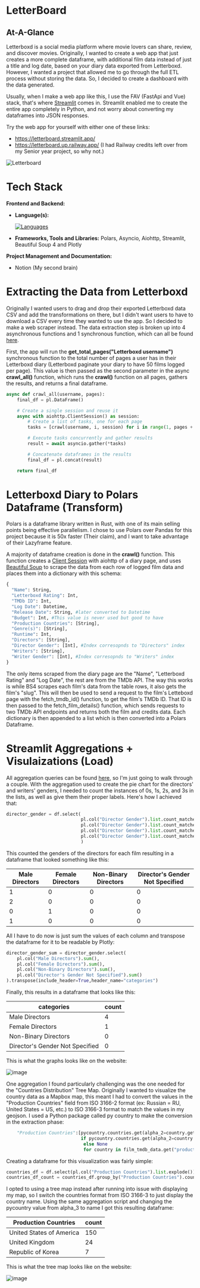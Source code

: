 # LetterBoard

## At-A-Glance
Letterboxd is a social media platform where movie lovers can share, review, and discover movies. Originally, I wanted to create a web app that just creates a more complete dataframe, with additional film data instead of just a title and log date, based on your diary data exported from Letterboxd. However, I wanted a project that allowed me to go through the full ETL process without storing the data. So, I decided to create a dashboard with the data generated.

Usually, when I make a web app like this, I use the FAV (FastApi and Vue) stack, that's where [Streamlit](https://streamlit.io/) comes in. Streamlit enabled me to create the entire app completely in Python, and not worry about converting my dataframes into JSON responses.

Try the web app for yourself with either one of these links:
- https://letterboard.streamlit.app/
- https://letterboard.up.railway.app/ (I had Railway credits left over from my Senior year project, so why not.)

![Letterboard](https://github.com/afoshiok/Letterboxd-EDA/assets/89757138/9d5f181c-d386-4054-9c0a-a7a802225012)

# Tech Stack

**Frontend and Backend:**
- **Language(s):**

  [![Languages](https://skillicons.dev/icons?i=python)](https://skillicons.dev)

- **Frameworks, Tools and Libraries:** Polars, Asyncio, Aiohttp, Streamlit, Beautiful Soup 4 and Plotly

**Project Management and Documentation:**
- Notion (My second brain)

# Extracting the Data from Letterboxd
Originally I wanted users to drag and drop their exported Letterboxd data CSV and add the transformations on there, but I didn't want users to have to download a CSV every time they wanted to use the app. So I decided to make a web scraper instead. The data extraction step is broken up into 4 asynchronous functions and 1 synchronous function, which can all be found [here](https://github.com/afoshiok/Letterboxd-EDA/blob/main/lettercrawler.py).

First, the app will run the **get_total_pages("Letterboxd username")** synchronous function to the total number of pages a user has in their Letterboxd diary (Letterboxd paginate your diary to have 50 films logged per page). This value is then passed as the second parameter in the async **crawl_all()** function, which runs the **crawl()** function on all pages, gathers the results, and returns a final dataframe.
```py
async def crawl_all(username, pages):
    final_df = pl.DataFrame()

    # Create a single session and reuse it
    async with aiohttp.ClientSession() as session:
        # Create a list of tasks, one for each page
        tasks = [crawl(username, i, session) for i in range(1, pages + 1)]

        # Execute tasks concurrently and gather results
        result = await asyncio.gather(*tasks)

        # Concatenate dataframes in the results
        final_df = pl.concat(result)

    return final_df
```

# Letterboxd Diary to Polars Dataframe (Transform)
Polars is a dataframe library written in Rust, with one of its main selling points being effective parallelism. I chose to use Polars over Pandas for this project because it is 50x faster (Their claim), and I want to take advantage of their Lazyframe feature. 

A majority of dataframe creation is done in the **crawl()** function. This function creates a [Client Session](https://docs.aiohttp.org/en/stable/client_reference.html) with aiohttp of a diary page, and uses [Beautiful Soup](https://pypi.org/project/beautifulsoup4/) to scrape the data from each row of logged film data and places them into a dictionary with this schema:
```py
{
  "Name": String,
  "Letterboxd Rating": Int,
  "TMDb ID": Int,
  "Log Date": Datetime,
  "Release Date": String, #later converted to Datetime
  "Budget": Int, #This value is never used but good to have
  "Production Countries": [String],
  "Genre(s)": [String],
  "Runtime": Int,
  "Directors": [String],
  "Director Gender": [Int], #Index corresopnds to "Directors" index
  "Writers": [String],
  "Writer Gender": [Int], #Index corresopnds to "Writers" index
}
```
The only items scraped from the diary page are the "Name", "Letterboxd Rating" and "Log Date", the rest are from the TMDb API. The way this works is while BS4 scrapes each film's data from the table rows, it also gets the film's "slug". This will then be used to send a request to the film's Letteboxd page with the fetch_tmdb_id() function, to get the film's TMDb ID. That ID is then passed to the fetch_film_details() function, which sends requests to two TMDb API endpoints and returns both the film and credits data. Each dictionary is then appended to a list which is then converted into a Polars Dataframe.

# Streamlit Aggregations + Visulaizations (Load)
All aggregation queries can be found [here](https://github.com/afoshiok/Letterboxd-EDA/blob/main/aggregations.py), so I'm just going to walk through a couple. With the aggregation used to create the pie chart for the directors' and writers' genders, I needed to count the instances of 0s, 1s, 2s, and 3s in the lists, as well as give them their proper labels. Here's how I achieved that:
```py
director_gender = df.select(
                            pl.col("Director Gender").list.count_matches(2).alias("Male Directors"),
                            pl.col("Director Gender").list.count_matches(1).alias("Female Directors"),
                            pl.col("Director Gender").list.count_matches(3).alias("Non-Binary Directors"),
                            pl.col("Director Gender").list.count_matches(0).alias("Director's Gender Not Specified")
                            )
```
This counted the genders of the directors for each film resulting in a dataframe that looked something like this:

| Male Directors | Female Directors | Non-Binary Directors | Director's Gender Not Specified |
|----------------|------------------|----------------------|---------------------------------|
| 1              | 0                | 0                    | 0                               |
| 2              | 0                | 0                    | 0                               |
| 0              | 1                | 0                    | 0                               |
| 1              | 0                | 0                    | 0                               |

All I have to do now is just sum the values of each column and transpose the dataframe for it to be readable by Plotly:
```py
director_gender_sum = director_gender.select(
    pl.col("Male Directors").sum(),
    pl.col("Female Directors").sum(),
    pl.col("Non-Binary Directors").sum(),
    pl.col("Director's Gender Not Specified").sum()
).transpose(include_header=True,header_name="categories")
```
Finally, this results in a dataframe that looks like this:

| categories                      | count |
|---------------------------------|-------|
| Male Directors                  | 4     |
| Female Directors                | 1     |
| Non-Binary Directors            | 0     |
| Director's Gender Not Specified | 0     |

This is what the graphs looks like on the website:

![image](https://github.com/afoshiok/Letterboxd-EDA/assets/89757138/745dbe24-5bb3-4e6a-abca-87a7435af499)


One aggregation I found particularly challenging was the one needed for the "Countries Distribution" Tree Map. Originally I wanted to visualize the country data as a Mapbox map, this meant I had to convert the values in the "Production Countries" field from ISO 3166-2 format (ex: Russian = RU, United States = US, etc.) to ISO 3166-3 format to match the values in my geojson. I used a Python package called py country to make the conversion in the extraction phase:
```py
    "Production Countries":[pycountry.countries.get(alpha_2=country.get("iso_3166_1")).alpha_3
                            if pycountry.countries.get(alpha_2=country.get("iso_3166_1")) is not None
                             else None
                             for country in film_tmdb_data.get("production_countries", []) ],
```
Creating a dataframe for this visualization was fairly simple:
```py
countries_df = df.select(pl.col("Production Countries").list.explode())
countries_df_count = countries_df.group_by("Production Countries").count()
```
I opted to using a tree map instead after running into issue with displaying my map, so I switch the countries format from ISO 3166-3 to just display the country name. Using the same aggregation script and changing the pycountry value from alpha_3 to name I got this resulting dataframe:

| Production Countries     | count |
|--------------------------|-------|
| United States of America | 150   |
| United Kingdom           | 24    |
| Republic of Korea        | 7     |

This is what the tree map looks like on the website:

![image](https://github.com/afoshiok/Letterboxd-EDA/assets/89757138/d1118080-7b49-4d2a-87bb-b38e7cf0473e)
